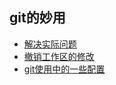 ## git的妙用

+ [解决实际问题](https://github.com/HudsonWu/linuxStudying/blob/master/git/attention.md)
+ [撤销工作区的修改](https://github.com/HudsonWu/linuxStudying/blob/master/git/checkout.md)
+ [git使用中的一些配置](https://github.com/HudsonWu/linuxStudying/blob/master/git/.md)
